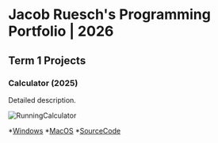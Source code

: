 # Jacob Ruesch's Programming Portfolio | 2026

## Term 1 Projects

### Calculator (2025)

Detailed description.

![RunningCalculator]()

*[Windows]()
*[MacOS]()
*[SourceCode]()
